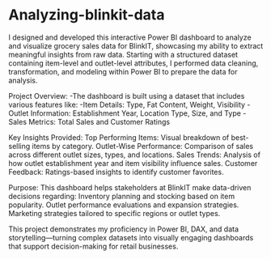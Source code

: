 # Analyzing-blinkit-data

I designed and developed this interactive Power BI dashboard to analyze and visualize grocery sales data for BlinkIT, showcasing my ability to extract meaningful insights from raw data. Starting with a structured dataset containing item-level and outlet-level attributes, I performed data cleaning, transformation, and modeling within Power BI to prepare the data for analysis.

Project Overview:
-The dashboard is built using a dataset that includes various features like:
-Item Details: Type, Fat Content, Weight, Visibility
-Outlet Information: Establishment Year, Location Type, Size, and Type
-Sales Metrics: Total Sales and Customer Ratings

Key Insights Provided:
Top Performing Items: Visual breakdown of best-selling items by category.
Outlet-Wise Performance: Comparison of sales across different outlet sizes, types, and locations.
Sales Trends: Analysis of how outlet establishment year and item visibility influence sales.
Customer Feedback: Ratings-based insights to identify customer favorites.

Purpose:
This dashboard helps stakeholders at BlinkIT make data-driven decisions regarding:
Inventory planning and stocking based on item popularity.
Outlet performance evaluations and expansion strategies.
Marketing strategies tailored to specific regions or outlet types.

This project demonstrates my proficiency in Power BI, DAX, and data storytelling—turning complex datasets into visually engaging dashboards that support decision-making for retail businesses.
